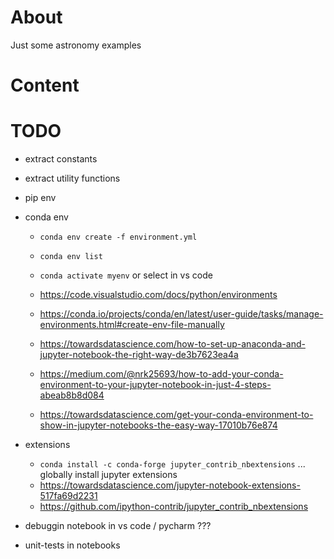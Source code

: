 # About
Just some astronomy examples

# Content

# TODO
- extract constants
- extract utility functions

- pip env
- conda env
    - `conda env create -f environment.yml`
    - `conda env list`
    - `conda activate myenv` or select in vs code

    - https://code.visualstudio.com/docs/python/environments
    - https://conda.io/projects/conda/en/latest/user-guide/tasks/manage-environments.html#create-env-file-manually
    - https://towardsdatascience.com/how-to-set-up-anaconda-and-jupyter-notebook-the-right-way-de3b7623ea4a
    - https://medium.com/@nrk25693/how-to-add-your-conda-environment-to-your-jupyter-notebook-in-just-4-steps-abeab8b8d084
    - https://towardsdatascience.com/get-your-conda-environment-to-show-in-jupyter-notebooks-the-easy-way-17010b76e874

- extensions
    - `conda install -c conda-forge jupyter_contrib_nbextensions`  ... globally install jupyter extensions
    - https://towardsdatascience.com/jupyter-notebook-extensions-517fa69d2231
    - https://github.com/ipython-contrib/jupyter_contrib_nbextensions
     
- debuggin notebook in vs code / pycharm ???

- unit-tests in notebooks